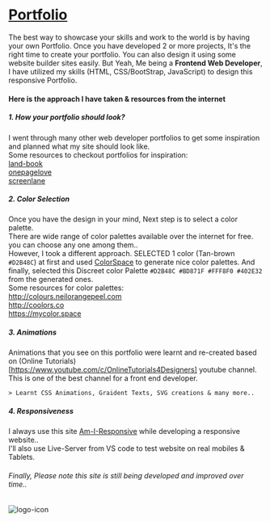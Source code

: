 # [Portfolio](https://dawood.netlify.app/)
  The best way to showcase your skills and work to the world is by having your own Portfolio.
  Once you have developed 2 or more projects, It's the right time to create your portfolio.
  You can also design it using some website builder sites easily. But Yeah, Me being a **Frontend Web Developer**, I have utilized my skills (HTML, CSS/BootStrap, JavaScript) to     design this responsive Portfolio.

#### Here is the approach I have taken & resources from the internet

##### 1. How your portfolio should look?
I went through many other web developer portfolios to get some inspiration and planned what my site should look like. <br />
Some resources to checkout portfolios for inspiration: <br />
[land-book](https://land-book.com/gallery/portfolios?from=month&order=popular) <br />
[onepagelove](https://onepagelove.com/inspiration/portfolio) <br />
[screenlane](https://screenlane.com/platform/marketing-sites/)

##### 2. Color Selection
Once you have the design in your mind, Next step is to select a color palette. <br />
There are wide range of color palettes available over the internet for free. you can choose any one among them.. <br />
However, I took a different approach. SELECTED 1 color (Tan-brown `#D2B48C`) at first and used [ColorSpace](https://mycolor.space/) to generate nice color palettes. And           finally, selected this Discreet color Palette `#D2B48C #BD871F #FFF8F0 #402E32` from the generated ones. <br />
Some resources for color palettes: <br />
http://colours.neilorangepeel.com <br />
http://coolors.co <br />
https://mycolor.space

##### 3. Animations
Animations that you see on this portfolio were learnt and re-created based on (Online Tutorials)[https://www.youtube.com/c/OnlineTutorials4Designers] youtube channel. <br />
This is one of the best channel for a front end developer. <br />
    
    > Learnt CSS Animations, Graident Texts, SVG creations & many more..

##### 4. Responsiveness
I always use this site [Am-I-Responsive](http://ami.responsivedesign.is/) while developing a responsive website.. <br />
I'll also use Live-Server from VS code to test website on real mobiles & Tablets. <br />

###### Finally, Please note this site is still being developed and improved over time..

![logo-icon](https://user-images.githubusercontent.com/33810029/132158329-7b3d089c-a692-4f04-89b7-63a7630a10e3.PNG)
